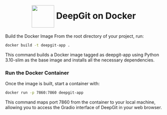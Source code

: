 <h1 align="center">
  <img src="https://img.icons8.com/?size=100&id=118557&format=png&color=000000" width="72" style="vertical-align: middle;"/> DeepGit on Docker
</h1>

Build the Docker Image
From the root directory of your project, run:

```bash
docker build -t deepgit-app .
```

This command builds a Docker image tagged as deepgit-app using Python 3.10-slim as the base image and installs all the necessary dependencies.

### Run the Docker Container
Once the image is built, start a container with:

```bash
docker run -p 7860:7860 deepgit-app
```
This command maps port 7860 from the container to your local machine, allowing you to access the Gradio interface of DeepGit in your web browser.

